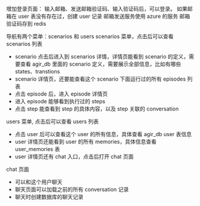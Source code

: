 
增加登录页面：
输入邮箱、发送邮箱验证码、输入验证码后，可以登录。
如果邮箱在 user 表没有存在过，创建 user 记录
邮箱发送服务使用 azure 的服务
邮箱验证码存到 redis

导航有两个菜单：scenarios 和 users
scenarios 菜单，点击后可以查看 scenarios 列表
- scenario 点击后进入到 scenarios 详情，详情页能看到 scenario 的定义，需要查看 agir_db 里面的 scenario 定义，需要展示全部信息，比如有哪些 states、transtions
- scenario 详情页，还要能查看这个 scenario 下面运行过的所有 episodes 列表
- 点击 episode 后，进入 episode 详情页
- 进入 episode 能够看到执行过的 steps
- 点击 step 能查看到 step 的具体内容，以及 step 关联的 conversation

users 菜单, 点击后可以查看 users 列表
- 点击 user 后可以查看这个 user 的所有信息，具体查看 agir_db user 表信息
- user 详情页还能看到 user 的所有 memories，具体信息查看 user_memories 表
- user 详情页还有 chat 入口，点击后打开 chat 页面

chat 页面
- 可以和这个用户聊天
- 聊天页面可以加载之前的所有 conversation 记录
- 聊天时创建数据库的聊天记录

